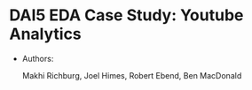 # DAI5 EDA Case Study: Youtube Analytics

* Authors:

  Makhi Richburg, Joel Himes, Robert Ebend, Ben MacDonald
